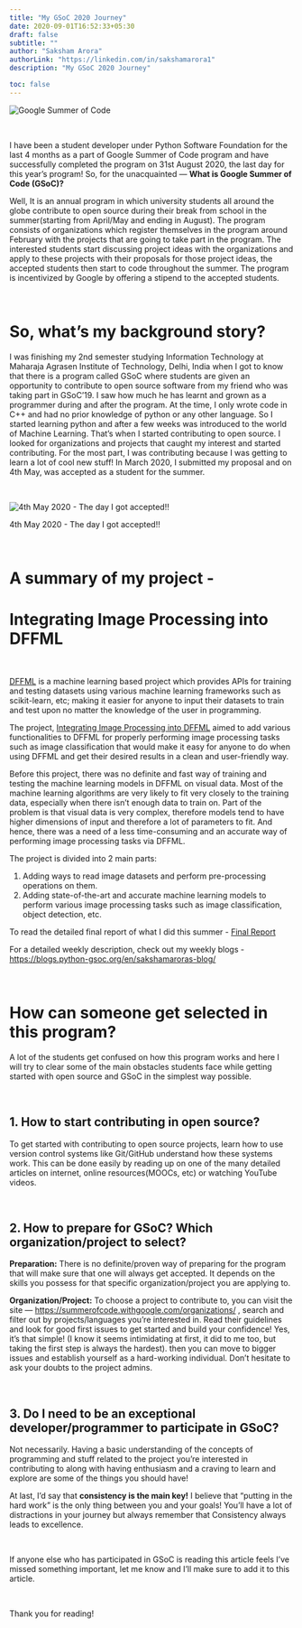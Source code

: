 ```yaml
---
title: "My GSoC 2020 Journey"
date: 2020-09-01T16:52:33+05:30
draft: false
subtitle: ""
author: "Saksham Arora"
authorLink: "https://linkedin.com/in/sakshamarora1"
description: "My GSoC 2020 Journey"

toc: false
---
```


![Google Summer of Code](images/GSoC.png)

&nbsp;

I have been a student developer under Python Software Foundation for the last 4 months as a part of Google Summer of Code program and have successfully completed the program on 31st August 2020, the last day for this year’s program! So, for the unacquainted — **What is Google Summer of Code (GSoC)?** 

Well, It is an annual program in which university students all around the globe contribute to open source during their break from school in the summer(starting from April/May and ending in August). The program consists of organizations which register themselves in the program around February with the projects that are going to take part in the program. The interested students start discussing project ideas with the organizations and apply to these projects with their proposals for those project ideas, the accepted students then start to code throughout the summer. The program is incentivized by Google by offering a stipend to the accepted students.

&nbsp;

# So, what’s my background story?

I was finishing my 2nd semester studying Information Technology at Maharaja Agrasen Institute of Technology, Delhi, India when I got to know that there is a program called GSoC where students are given an opportunity to contribute to open source software from my friend who was taking part in GSoC’19. I saw how much he has learnt and grown as a programmer during and after the program. At the time, I only wrote code in C++ and had no prior knowledge of python or any other language. So I started learning python and after a few weeks was introduced to the world of Machine Learning. That’s when I started contributing to open source. I looked for organizations and projects that caught my interest and started contributing. For the most part, I was contributing because I was getting to learn a lot of cool new stuff! In March 2020, I submitted my proposal and on 4th May, was accepted as a student for the summer.

&nbsp;

![4th May 2020 - The day I got accepted!!](images/Acceptance.png)

4th May 2020 - The day I got accepted!!

&nbsp;

# A summary of my project -
# Integrating Image Processing into DFFML

&nbsp;

[DFFML](https://github.com/intel/dffml/) is a machine learning based project which provides APIs for training and testing datasets using various machine learning frameworks such as scikit-learn, etc; making it easier for anyone to input their datasets to train and test upon no matter the knowledge of the user in programming.

The project, [Integrating Image Processing into DFFML](https://summerofcode.withgoogle.com/archive/2020/projects/4875103633932288/) aimed to add various functionalities to DFFML for properly performing image processing tasks such as image classification that would make it easy for anyone to do when using DFFML and get their desired results in a clean and user-friendly way.

Before this project, there was no definite and fast way of training and testing the machine learning models in DFFML on visual data. Most of the machine learning algorithms are very likely to fit very closely to the training data, especially when there isn’t enough data to train on. Part of the problem is that visual data is very complex, therefore models tend to have higher dimensions of input and therefore a lot of parameters to fit.
And hence, there was a need of a less time-consuming and an accurate way of performing image processing tasks via DFFML.

The project is divided into 2 main parts:

1. Adding ways to read image datasets and perform pre-processing operations on them.
2. Adding state-of-the-art and accurate machine learning models to perform various image processing tasks such as image classification, object detection, etc.

To read the detailed final report of what I did this summer - [Final Report](https://gist.github.com/sakshamarora1/642308f70bdd761d902a608582d16979)

For a detailed weekly description, check out my weekly blogs - https://blogs.python-gsoc.org/en/sakshamaroras-blog/

&nbsp;

# How can someone get selected in this program?

A lot of the students get confused on how this program works and here I will try to clear some of the main obstacles students face while getting started with open source and GSoC in the simplest way possible.

&nbsp;

## 1. How to start contributing in open source?

To get started with contributing to open source projects, learn how to use version control systems like Git/GitHub understand how these systems work. This can be done easily by reading up on one of the many detailed articles on internet, online resources(MOOCs, etc) or watching YouTube videos.

&nbsp;

## 2. How to prepare for GSoC? Which organization/project to select?

**Preparation:** There is no definite/proven way of preparing for the program that will make sure that one will always get accepted. It depends on the skills you possess for that specific organization/project you are applying to.

**Organization/Project:** To choose a project to contribute to, you can visit the site — https://summerofcode.withgoogle.com/organizations/ , search and filter out by projects/languages you’re interested in. Read their guidelines and look for good first issues to get started and build your confidence! Yes, it’s that simple! (I know it seems intimidating at first, it did to me too, but taking the first step is always the hardest). then you can move to bigger issues and establish yourself as a hard-working individual. Don’t hesitate to ask your doubts to the project admins.

&nbsp;

## 3. Do I need to be an exceptional developer/programmer to participate in GSoC?

Not necessarily. Having a basic understanding of the concepts of programming and stuff related to the project you’re interested in contributing to along with having enthusiasm and a craving to learn and explore are some of the things you should have!

At last, I’d say that **consistency is the main key!** I believe that “putting in the hard work” is the only thing between you and your goals! You’ll have a lot of distractions in your journey but always remember that Consistency always leads to excellence.

&nbsp;

If anyone else who has participated in GSoC is reading this article feels I’ve missed something important, let me know and I’ll make sure to add it to this article.

&nbsp;

Thank you for reading!
